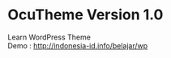 OcuTheme Version 1.0
========
Learn WordPress Theme <br>
Demo : <a href="http://indonesia-id.info/belajar/wp">http://indonesia-id.info/belajar/wp</a>
